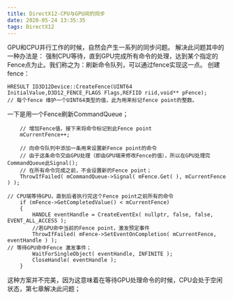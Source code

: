 ```yaml
---
title: DirectX12-CPU与GPU间的同步
date: 2020-05-24 13:35:35
tags: DirectX12
---
```


GPU和CPU并行工作的时候，自然会产生一系列的同步问题。
解决此问题其中的一种办法是： 强制CPU等待，直到GPU完成所有命令的处理，达到某个指定的Fence点为止。我们称之为：刷新命令队列，可以通过fence实现这一点。
创建fence：
~~~
HRESULT ID3D12Device::CreateFence(UINT64 InitialValue,D3D12_FENCE_FLAGS Flags,REFIID riid,void** pFence);
// 每个fence 维护一个UINT64类型的值，此为用来标记fence point的整数。
~~~

一下是用一个Fence刷新CommandQueue；
~~~
    // 增加Fence值，接下来将命令标记到此Fence point
    mCurrentFence++; 
	
    // 向命令队列中添加一条用来设置新Fence point的命令
    // 由于这条命令交由GPU处理（即由GPU端来修改Fence的值），所以在GPU处理完CommandQueue此Signal();
    // 在所有命令完成之前，不会设置新的Fence point；
    ThrowIfFailed( mCommandQueue->Signal( mFence.Get( ), mCurrentFence ) );

// CPU端等待GPU，直到后者执行完这个Fence point之前所有的命令
	if (mFence->GetCompletedValue() < mCurrentFence)
	{
		HANDLE eventHandle = CreateEventEx( nullptr, false, false, EVENT_ALL_ACCESS );
        //若GPU命中当前的Fence point，激发预定事件
		ThrowIfFailed( mFence->SetEventOnCompletion( mCurrentFence, eventHandle ) );
// 等待GPU命中Fence 激发事件；
		WaitForSingleObject( eventHandle, INFINITE );
		CloseHandle( eventHandle );
	}
~~~

这种方案并不完美，因为这意味着在等待GPU处理命令的时候，CPU会处于空闲状态，第七章解决此问题；